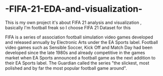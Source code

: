 # -FIFA-21-EDA-and-visualization-
This is my own project it's about FIFA 21 analysis and visualization , basically I'm football freak so I choose FIFA 21 Dataset for this 

FIFA is a series of association football simulation video games developed and released annually by Electronic Arts under the EA Sports label. Football video games such as Sensible Soccer, Kick Off and Match Day had been developed since the late 1980s and already competitive in the games market when EA Sports announced a football game as the next addition to their EA Sports label. The Guardian called the series "the slickest, most polished and by far the most popular football game around".
